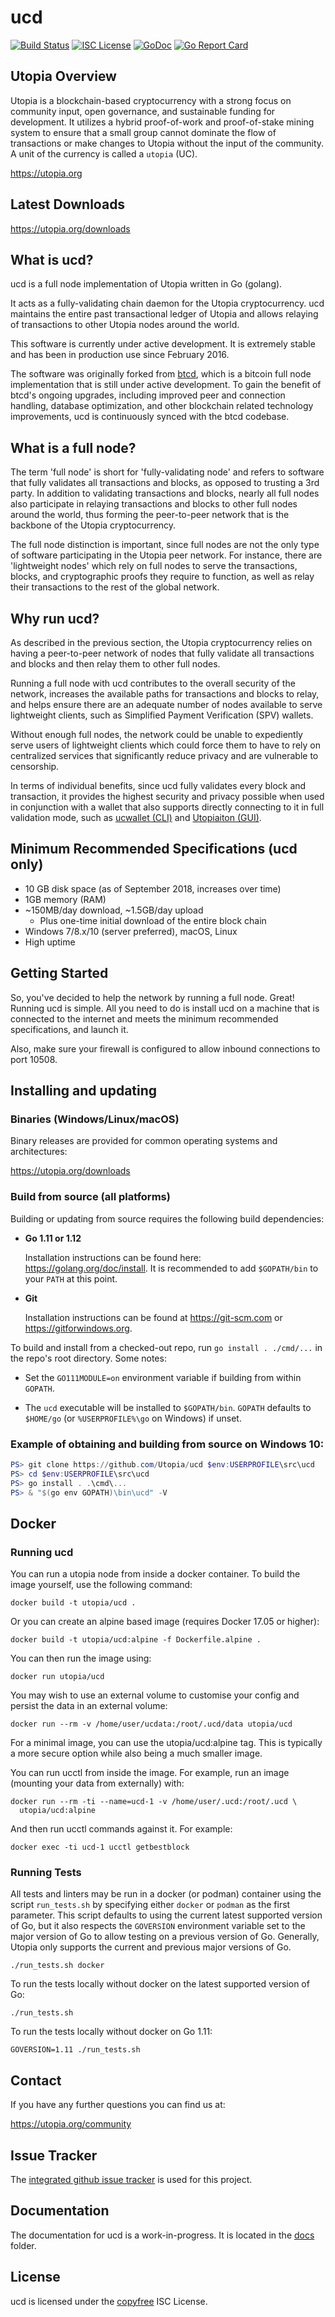 ucd
====

[![Build Status](https://travis-ci.org/Utopia/ucd.png?branch=master)](https://travis-ci.org/Utopia/ucd)
[![ISC License](https://img.shields.io/badge/license-ISC-blue.svg)](http://copyfree.org)
[![GoDoc](https://img.shields.io/badge/godoc-reference-blue.svg)](https://godoc.org/github.com/Utopia/ucd)
[![Go Report Card](https://goreportcard.com/badge/github.com/Utopia/ucd)](https://goreportcard.com/report/github.com/Utopia/ucd)

## Utopia Overview

Utopia is a blockchain-based cryptocurrency with a strong focus on community
input, open governance, and sustainable funding for development. It utilizes a
hybrid proof-of-work and proof-of-stake mining system to ensure that a small
group cannot dominate the flow of transactions or make changes to Utopia without
the input of the community.  A unit of the currency is called a `utopia` (UC).

https://utopia.org

## Latest Downloads

https://utopia.org/downloads

## What is ucd?

ucd is a full node implementation of Utopia written in Go (golang).

It acts as a fully-validating chain daemon for the Utopia cryptocurrency.  ucd
maintains the entire past transactional ledger of Utopia and allows relaying of
transactions to other Utopia nodes around the world.

This software is currently under active development.  It is extremely stable and
has been in production use since February 2016.

The software was originally forked from [btcd](https://github.com/btcsuite/btcd),
which is a bitcoin full node implementation that is still under active
development.  To gain the benefit of btcd's ongoing upgrades, including improved
peer and connection handling, database optimization, and other blockchain
related technology improvements, ucd is continuously synced with the btcd
codebase.

## What is a full node?

The term 'full node' is short for 'fully-validating node' and refers to software
that fully validates all transactions and blocks, as opposed to trusting a 3rd
party.  In addition to validating transactions and blocks, nearly all full nodes
also participate in relaying transactions and blocks to other full nodes around
the world, thus forming the peer-to-peer network that is the backbone of the
Utopia cryptocurrency.

The full node distinction is important, since full nodes are not the only type
of software participating in the Utopia peer network. For instance, there are
'lightweight nodes' which rely on full nodes to serve the transactions, blocks,
and cryptographic proofs they require to function, as well as relay their
transactions to the rest of the global network.

## Why run ucd?

As described in the previous section, the Utopia cryptocurrency relies on having
a peer-to-peer network of nodes that fully validate all transactions and blocks
and then relay them to other full nodes.

Running a full node with ucd contributes to the overall security of the
network, increases the available paths for transactions and blocks to relay,
and helps ensure there are an adequate number of nodes available to serve
lightweight clients, such as Simplified Payment Verification (SPV) wallets.

Without enough full nodes, the network could be unable to expediently serve
users of lightweight clients which could force them to have to rely on
centralized services that significantly reduce privacy and are vulnerable to
censorship.

In terms of individual benefits, since ucd fully validates every block and
transaction, it provides the highest security and privacy possible when used in
conjunction with a wallet that also supports directly connecting to it in full
validation mode, such as [ucwallet (CLI)](https://github.com/Utopia/ucwallet)
and [Utopiaiton (GUI)](https://github.com/Utopia/utopiaiton).

## Minimum Recommended Specifications (ucd only)

* 10 GB disk space (as of September 2018, increases over time)
* 1GB memory (RAM)
* ~150MB/day download, ~1.5GB/day upload
  * Plus one-time initial download of the entire block chain
* Windows 7/8.x/10 (server preferred), macOS, Linux
* High uptime

## Getting Started

So, you've decided to help the network by running a full node.  Great!  Running
ucd is simple.  All you need to do is install ucd on a machine that is
connected to the internet and meets the minimum recommended specifications, and
launch it.

Also, make sure your firewall is configured to allow inbound connections to port
10508.

<a name="Installation" />

## Installing and updating

### Binaries (Windows/Linux/macOS)

Binary releases are provided for common operating systems and architectures:

https://utopia.org/downloads

### Build from source (all platforms)

Building or updating from source requires the following build dependencies:

- **Go 1.11 or 1.12**

  Installation instructions can be found here: https://golang.org/doc/install.
  It is recommended to add `$GOPATH/bin` to your `PATH` at this point.

- **Git**

  Installation instructions can be found at https://git-scm.com or
  https://gitforwindows.org.

To build and install from a checked-out repo, run `go install . ./cmd/...` in
the repo's root directory.  Some notes:

* Set the `GO111MODULE=on` environment variable if building from within
  `GOPATH`.

* The `ucd` executable will be installed to `$GOPATH/bin`.  `GOPATH`
  defaults to `$HOME/go` (or `%USERPROFILE%\go` on Windows) if unset.


### Example of obtaining and building from source on Windows 10:

```PowerShell
PS> git clone https://github.com/Utopia/ucd $env:USERPROFILE\src\ucd
PS> cd $env:USERPROFILE\src\ucd
PS> go install . .\cmd\...
PS> & "$(go env GOPATH)\bin\ucd" -V

```

## Docker

### Running ucd

You can run a utopia node from inside a docker container.  To build the image
yourself, use the following command:

```
docker build -t utopia/ucd .
```

Or you can create an alpine based image (requires Docker 17.05 or higher):

```
docker build -t utopia/ucd:alpine -f Dockerfile.alpine .
```

You can then run the image using:

```
docker run utopia/ucd
```

You may wish to use an external volume to customise your config and persist the
data in an external volume:

```
docker run --rm -v /home/user/ucdata:/root/.ucd/data utopia/ucd
```

For a minimal image, you can use the utopia/ucd:alpine tag.  This is typically
a more secure option while also being a much smaller image.

You can run ucctl from inside the image.  For example, run an image (mounting
your data from externally) with:

```
docker run --rm -ti --name=ucd-1 -v /home/user/.ucd:/root/.ucd \
  utopia/ucd:alpine
```

And then run ucctl commands against it.  For example:

```
docker exec -ti ucd-1 ucctl getbestblock
```

### Running Tests

All tests and linters may be run in a docker (or podman) container using the
script `run_tests.sh` by specifying either `docker` or `podman` as the first
parameter.  This script defaults to using the current latest supported version
of Go, but it also respects the `GOVERSION` environment variable set to the
major version of Go to allow testing on a previous version of Go.  Generally,
Utopia only supports the current and previous major versions of Go.

```
./run_tests.sh docker
```

To run the tests locally without docker on the latest supported version of Go:

```
./run_tests.sh
```

To run the tests locally without docker on Go 1.11:

```
GOVERSION=1.11 ./run_tests.sh
```

## Contact

If you have any further questions you can find us at:

https://utopia.org/community

## Issue Tracker

The [integrated github issue tracker](https://github.com/Utopia/ucd/issues)
is used for this project.

## Documentation

The documentation for ucd is a work-in-progress.  It is located in the
[docs](https://github.com/Utopia/ucd/tree/master/docs) folder.

## License

ucd is licensed under the [copyfree](http://copyfree.org) ISC License.
